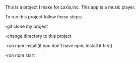 This is a project I make for Laxis,inc. This app is a music player.


To run this project follow these steps:


-git clone my project


-change directory to this project


-run npm install(if you don't have npm, install it first)


-run npm start